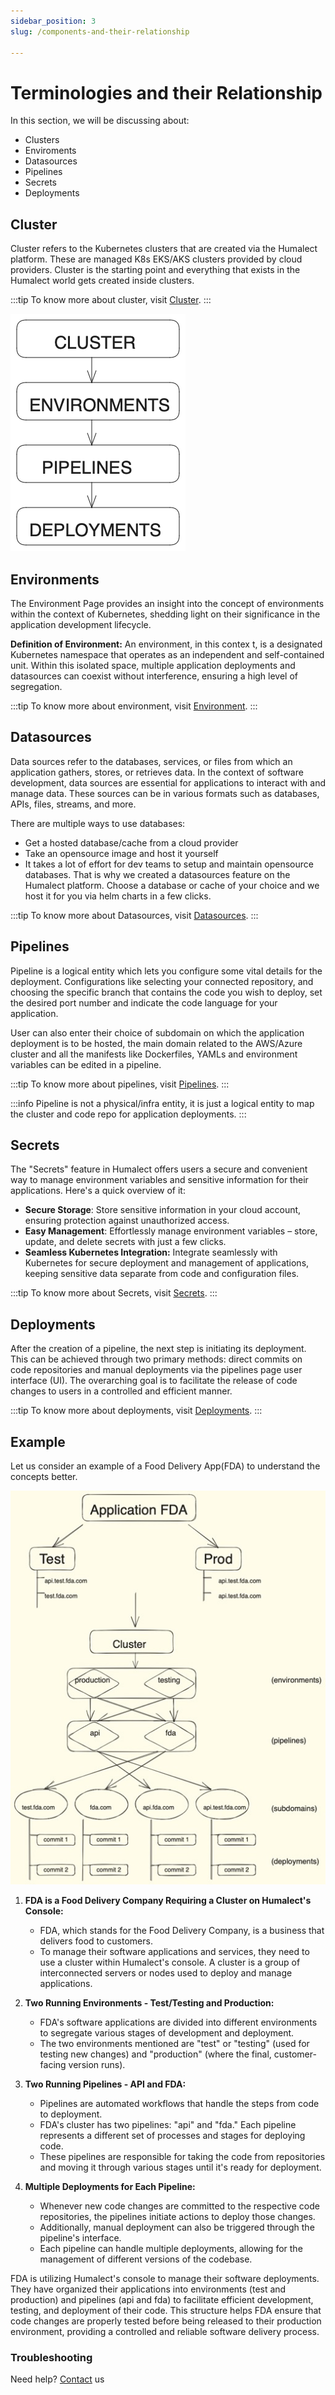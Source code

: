 ```yaml
---
sidebar_position: 3
slug: /components-and-their-relationship

---
```


# Terminologies and their Relationship 

In this section, we will be discussing about:
- Clusters
- Enviroments
- Datasources
- Pipelines
- Secrets
- Deployments

## Cluster
Cluster refers to the Kubernetes clusters that are created via the Humalect platform. These are managed K8s EKS/AKS clusters provided by cloud providers. Cluster is the starting point and everything that exists in the Humalect world gets created inside clusters.

:::tip
To know more about cluster, visit [Cluster](./../docs/cluster-overview).
:::

<!-- ![image.png](./../static/img/single-pages/components-relationship.webp) -->


![components-relationship](./../static/img/single-pages/components-relationship.png)

## Environments
The Environment Page provides an insight into the concept of environments within the context of Kubernetes, shedding light on their significance in the application development lifecycle.

**Definition of Environment:**
An environment, in this contex  t, is a designated Kubernetes namespace that operates as an independent and self-contained unit. Within this isolated space, multiple application deployments and datasources can coexist without interference, ensuring a high level of segregation.

:::tip
To know more about environment, visit [Environment](./../docs/Environments/Overview).
:::

<!-- ### Projects

A project is a logical entity in which the user maps two options:
1. The cluster on which the application is to be deployed
2. The code repository that is to be deployed

To know more about projects, visit [Project](./../docs/projects/overview).

<b>Note:-</b> Project is not a physical/infra entity, it is just a logical entity to map the cluster and code repo for application deployments. -->


## Datasources
Data sources refer to the databases, services, or files from which an application gathers, stores, or retrieves data. In the context of software development, data sources are essential for applications to interact with and manage data. These sources can be in various formats such as databases, APIs, files, streams, and more.

There are multiple ways to use databases:

- Get a hosted database/cache from a cloud provider
- Take an opensource image and host it yourself
- It takes a lot of effort for dev teams to setup and maintain opensource databases. That is why we created a datasources feature on the Humalect platform. Choose a database or cache of your choice and we host it for you via helm charts in a few clicks.

:::tip
To know more about Datasources, visit [Datasources](./../docs/Datasources/overview).
:::

## Pipelines
Pipeline is a logical entity which lets you configure some vital details for the deployment. Configurations like selecting your connected repository, and choosing the specific branch that contains the code you wish to deploy, set the desired port number and indicate the code language for your application.

User can also enter their choice of subdomain on which the application deployment is to be hosted, the main domain related to the AWS/Azure cluster and all the manifests like Dockerfiles, YAMLs and environment variables can be edited in a pipeline.

:::tip
To know more about pipelines, visit [Pipelines](./../docs/Pipelines/overview).
:::

:::info
Pipeline is not a physical/infra entity, it is just a logical entity to map the cluster and code repo for application deployments. 
:::

## Secrets

The "Secrets" feature in Humalect offers users a secure and convenient way to manage environment variables and sensitive information for their applications. Here's a quick overview of it:

- **Secure Storage**: Store sensitive information in your cloud account, ensuring protection against unauthorized access.
- **Easy Management**: Effortlessly manage environment variables – store, update, and delete secrets with just a few clicks.
- **Seamless Kubernetes Integration:** Integrate seamlessly with Kubernetes for secure deployment and management of applications, keeping sensitive data separate from code and configuration files.

:::tip
To know more about Secrets, visit [Secrets](./../docs/Secrets/secrets).
:::


## Deployments
After the creation of a pipeline, the next step is initiating its deployment. This can be achieved through two primary methods: direct commits on code repositories and manual deployments via the pipelines page user interface (UI). The overarching goal is to facilitate the release of code changes to users in a controlled and efficient manner.

:::tip
To know more about deployments, visit [Deployments](./../docs/Pipelines/how-to-deploy-a-pipeline).
:::

## Example
Let us consider an example of a Food Delivery App(FDA) to understand the concepts better.

![relationsip-example.png](./../static/img/single-pages/relationship-example.jpeg)


1. **FDA is a Food Delivery Company Requiring a Cluster on Humalect's Console:**
   - FDA, which stands for the Food Delivery Company, is a business that delivers food to customers.
   - To manage their software applications and services, they need to use a cluster within Humalect's console. A cluster is a group of interconnected servers or nodes used to deploy and manage applications.

2. **Two Running Environments - Test/Testing and Production:**
   - FDA's software applications are divided into different environments to segregate various stages of development and deployment.
   - The two environments mentioned are "test" or "testing" (used for testing new changes) and "production" (where the final, customer-facing version runs).

3. **Two Running Pipelines - API and FDA:**
   - Pipelines are automated workflows that handle the steps from code to deployment.
   - FDA's cluster has two pipelines: "api" and "fda." Each pipeline represents a different set of processes and stages for deploying code.
   - These pipelines are responsible for taking the code from repositories and moving it through various stages until it's ready for deployment.

4. **Multiple Deployments for Each Pipeline:**
   - Whenever new code changes are committed to the respective code repositories, the pipelines initiate actions to deploy those changes.
   - Additionally, manual deployment can also be triggered through the pipeline's interface.
   - Each pipeline can handle multiple deployments, allowing for the management of different versions of the codebase.

FDA is utilizing Humalect's console to manage their software deployments. They have organized their applications into environments (test and production) and pipelines (api and fda) to facilitate efficient development, testing, and deployment of their code. This structure helps FDA ensure that code changes are properly tested before being released to their production environment, providing a controlled and reliable software delivery process.


### Troubleshooting
Need help? [Contact](./../docs/Contact-us/reach-out-to-us) us

